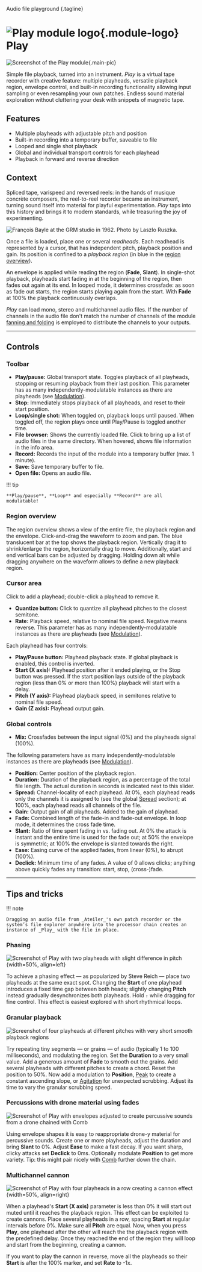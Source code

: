 Audio file playground
{.tagline}

# ![Play module logo](../assets/images/modules/play/play.svg){.module-logo} Play

![Screenshot of the Play module](../assets/images/modules/play/play.png){.main-pic}

Simple file playback, turned into an instrument. _Play_ is a virtual tape recorder with creative feature: multiple playheads, versatile playback region, envelope control, and built-in recording functionality allowing input sampling or even resampling your own patches. Endless sound material exploration without cluttering your desk with snippets of magnetic tape.

## Features

- Multiple playheads with adjustable pitch and position
- Built-in recording into a temporary buffer, saveable to file
- Looped and single shot playback
- Global and individual transport controls for each playhead
- Playback in forward and reverse direction

## Context

Spliced tape, varispeed and reversed reels: in the hands of musique concrète composers, the reel-to-reel recorder became an instrument, turning sound itself into material for playful experimentation. _Play_ taps into this history and brings it to modern standards, while treasuring the joy of experimenting.

![ François Bayle at the GRM studio in 1962. Photo by Laszlo Ruszka.](../assets/images/modules/play/bayle-reel-to-reel.jpg)

Once a file is loaded, place one or several _readheads_. Each readhead is represented by a cursor, that has independent pitch, playback position and gain. Its position is confined to a _playback region_ (in blue in the [region overview](#region-overview)).

An envelope is applied while reading the region (**Fade**, **Slant**). In single-shot playback, playheads start fading in at the beginning of the region, then fades out again at its end. In looped mode, it determines crossfade: as soon as fade out starts, the region starts playing again from the start. With **Fade** at 100% the playback continuously overlaps.

_Play_ can load mono, stereo and multichannel audio files. If the number of channels in the audio file don't match the number of channels of the module [fanning and folding](../atelier/multichannel.md#fanning-and-folding) is employed to distribute the channels to your outputs.

---

## Controls

### Toolbar

- **Play/pause:** Global transport state. Toggles playback of all playheads, stopping or resuming playback from their last position. This parameter has as many independently-modulatable instances as there are playheads (see [Modulation](../atelier/modulation.md)).
- **Stop:** Immediately stops playback of all playheads, and reset to their start position.
- **Loop/single shot:** When toggled on, playback loops until paused. When toggled off, the region plays once until Play/Pause is toggled another time.
- **File browser:** Shows the currently loaded file. Click to bring up a list of audio files in the same directory. When hovered, shows file information in the info area.
- **Record:** Records the input of the module into a temporary buffer (max. 1 minute).
- **Save:** Save temporary buffer to file.
- **Open file:** Opens an audio file.

!!! tip

    **Play/pause**, **Loop** and especially **Record** are all modulatable!

### Region overview

The region overview shows a view of the entire file, the playback region and the envelope. Click-and-drag the waveform to zoom and pan. The blue translucent bar at the top shows the playback region. Vertically drag it to shrink/enlarge the region, horizontally drag to move. Additionally, start and end vertical bars can be adjusted by dragging. Holding down alt while dragging anywhere on the waveform allows to define a new playback region.

### Cursor area

Click to add a playhead; double-click a playhead to remove it.

- **Quantize button:** Click to quantize all playhead pitches to the closest semitone.
- **Rate:** Playback speed, relative to nominal file speed. Negative means reverse. This parameter has as many independently-modulatable instances as there are playheads (see [Modulation](../atelier/modulation.md)).

Each playhead has four controls:

- **Play/Pause button:** Playhead playback state. If global playback is enabled, this control is inverted.
- **Start (X axis):** Playhead position after it ended playing, or the Stop button was pressed. If the start position lays outside of the playback region (less than 0% or more than 100%) playback will start with a delay.
- **Pitch (Y axis):** Playhead playback speed, in semitones relative to nominal file speed.
- **Gain (Z axis):** Playhead output gain.

### Global controls

- **Mix:** Crossfades between the input signal (0%) and the playheads signal (100%).

The following parameters have as many independently-modulatable instances as there are playheads (see [Modulation](../atelier/modulation.md)).

- **Position:** Center position of the playback region.
- **Duration:** Duration of the playback region, as a percentage of the total file length. The actual duration in seconds is indicated next to this slider.
- **Spread:** Channel-locality of each playhead. At 0%, each playhead reads only the channels it is assigned to (see the global [Spread](../atelier/multichannel.md#spread) section); at 100%, each playhead reads all channels of the file.
- **Gain:** Output gain of all playheads. Added to the gain of playhead.
- **Fade:** Combined length of the fade-in and fade-out envelope. In loop mode, it determines the cross fade time.
- **Slant:** Ratio of time spent fading in vs. fading out. At 0% the attack is instant and the entire time is used for the fade out; at 50% the envelope is symmetric; at 100% the envelope is slanted towards the right.
- **Ease:** Easing curve of the applied fades, from linear (0%), to abrupt (100%).
- **Declick:** Minimum time of any fades. A value of 0 allows clicks; anything above quickly fades any transition: start, stop, (cross-)fade.

---

## Tips and tricks

!!! note

    Dragging an audio file from _Ateiler_'s own patch recorder or the system’s file explorer anywhere into the processor chain creates an instance of _Play_ with the file in place.

### Phasing

![Screenshot of Play with two playheads with slight difference in pitch](../assets/images/modules/play/play-tips-phasing-large.png){width=50%, align=left}

To achieve a phasing effect — as popularized by Steve Reich — place two playheads at the same exact spot. Changing the **Start** of one playhead introduces a fixed time gap between both heads; slightly changing **Pitch** instead gradually desynchronizes both playheads. Hold `⇧` while dragging for fine control. This effect is easiest explored with short rhythmical loops.

### Granular playback

![Screenshot of four playheads at different pitches with very short smooth playback regions](../assets/images/modules/play/play-tips-granular-large.png)

Try repeating tiny segments — or grains — of audio (typically 1 to 100 milliseconds), and modulating the region. Set the **Duration** to a very small value. Add a generous amount of **Fade** to smooth out the grains. Add several playheads with different pitches to create a chord. Reset the position to 50%. Now add a modulation to **Position**, [Peak](peak.md) to create a constant ascending slope, or [Agitation](agitation.md) for unexpected scrubbing. Adjust its time to vary the granular scrubbing speed.

### Percussions with drone material using fades

![Screenshot of Play with envelopes adjusted to create percussive sounds from a drone chained with Comb](../assets/images/modules/play/play-tips-percussive-large.png)

Using envelope shapes it is easy to reappropriate drone-y material for percussive sounds. Create one or more playheads, adjust the duration and bring **Slant** to 0%. Adjust **Ease** to make a fast decay. If you want sharp, clicky attacks set **Declick** to 0ms. Optionally modulate **Position** to get more variety. Tip: this might pair nicely with [Comb](comb.md) further down the chain.

### Multichannel cannon

![Screenshot of Play with four playheads in a row creating a cannon effect](../assets/images/modules/play/play-tips-cannon-large.png){width=50%, align=right}

When a playhead's **Start (X axis)** parameter is less than 0% it will start out muted until it reaches the playback region. This effect can be exploited to create cannons. Place several playheads in a row, spacing **Start** at regular intervals before 0%. Make sure all **Pitch** are equal. Now, when you press **Play**, one playhead after the other will reach the the playback region with the predefined delay. Once they reached the end of the region they will loop and start from the beginning, creating a cannon.

If you want to play the cannon in reverse, move all the playheads so their **Start** is after the 100% marker, and set **Rate** to -1x.
